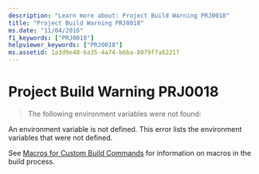 ```yaml
---
description: "Learn more about: Project Build Warning PRJ0018"
title: "Project Build Warning PRJ0018"
ms.date: "11/04/2016"
f1_keywords: ["PRJ0018"]
helpviewer_keywords: ["PRJ0018"]
ms.assetid: 1a3d9e40-6a35-4a74-b6ba-8079f7a82217
---
```

# Project Build Warning PRJ0018

> The following environment variables were not found:

An environment variable is not defined. This error lists the environment variables that were not defined.

See [Macros for Custom Build Commands](../../build/reference/common-macros-for-build-commands-and-properties.md) for information on macros in the build process.

